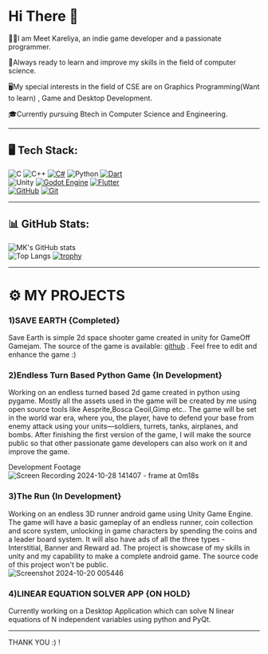 # Hi There 👋

👨🏽I am Meet Kareliya, an indie game developer and a passionate programmer.

📖Always ready to learn and improve my skills in the field of computer science.

🖥️My special interests in the field of CSE are on Graphics Programming(Want to learn) , Game and Desktop Development.

🎓Currently pursuing Btech in Computer Science and Engineering.

-------------------
## 🖥️ Tech Stack:
![C](https://img.shields.io/badge/-C-00599C?style=flat-square&logo=c&logoColor=white)
![C++](https://img.shields.io/badge/-C++-00599C?style=flat-square&logo=cplusplus&logoColor=white)
[![C#](https://custom-icon-badges.demolab.com/badge/C%23-%23239120.svg?logo=cshrp&logoColor=white)](#)
![Python](https://img.shields.io/badge/-Python-00588C?style=flat-square&logo=Python&logoColor=yellow)
[![Dart](https://img.shields.io/badge/Dart-%230175C2.svg?logo=dart&logoColor=white)](#)<br>
![Unity](https://img.shields.io/badge/-Unity-000000?style=flat-square&logo=unity&logoColor=white)
[![Godot Engine](https://img.shields.io/badge/Godot-%23FFFFFF.svg?logo=godot-engine)](#)
[![Flutter](https://img.shields.io/badge/Flutter-02569B?logo=flutter&logoColor=fff)](#)<br>
[![GitHub](https://img.shields.io/badge/GitHub-%23121011.svg?logo=github&logoColor=white)](#)
[![Git](https://img.shields.io/badge/Git-F05032?logo=git&logoColor=fff)](#)

-------------------
## 📊 GitHub Stats:
![MK's GitHub stats](https://github-readme-stats.vercel.app/api?username=MKDev121&show_icons=true&theme=radical)<br>
![Top Langs](https://github-readme-stats.vercel.app/api/top-langs/?username=MKDev121&layout=compact&theme=radical)
[![trophy](https://github-profile-trophy.vercel.app/?username=MKDev121&theme=radical)](https://github.com/MKDev121/github-profile-trophy)

-------------------

# ⚙️ MY PROJECTS 

### 1)SAVE EARTH {Completed}
  
  Save Earth is simple 2d space shooter game created in unity for GameOff Gamejam.
  The source of the game is available: [github](https://github.com/MKDev121/SaveEarth) .
  Feel free to edit and enhance the game :)

### 2)Endless Turn Based Python Game {In Development}

  Working on an endless turned based 2d game created in python using pygame.
  Mostly all the assets used in the game will be created by me using open source tools like Aesprite,Bosca Ceoil,Gimp etc..
  The game will be set in the world war era, where you, the player, have to defend your base from enemy attack using your units—soldiers, turrets, tanks, airplanes, and bombs.
  After finishing the first version of the game, I will make the source public so that other passionate game developers can also work on it and improve the game.

  Development Footage
  ![Screen Recording 2024-10-28 141407 - frame at 0m18s](https://github.com/user-attachments/assets/cd3fa264-e258-433e-903f-a869c5183d79)
  
### 3)The Run {In Development}

  Working on an endless 3D runner android game using Unity Game Engine.
  The game will have a basic gameplay of an endless runner, coin collection and score system, unlocking in game characters by spending the coins and a leader board system.
  It will also have ads of all the three types - Interstitial, Banner and Reward ad.
  The project is showcase of my skills in unity and my capability to make a complete android game.
  The source code of this project won't be public.\
  ![Screenshot 2024-10-20 005446](https://github.com/user-attachments/assets/fd35c674-134c-4bb5-b7f1-ca443f26f147)
  
### 4)LINEAR EQUATION SOLVER APP {ON HOLD}
  
  Currently working on a Desktop Application which can solve N linear equations of N independent variables using python and PyQt.

-------------------

THANK YOU :) !
